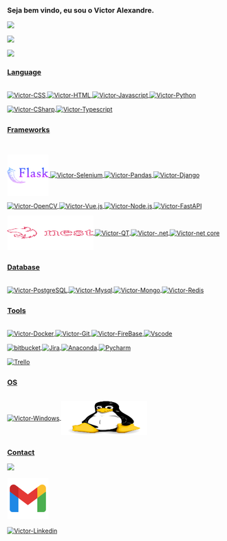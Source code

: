 ### Seja bem vindo, eu sou o Victor Alexandre.

 <div>
  <a href="https://github.com/VictorAlexandre1986">
  <!--<img height="200em" src="https://github-readme-stats.vercel.app/api?username=VictorAlexandre1986&show_icons=true&theme=dark&include_all_commits=true&count_private=true"/><br>-->
   <img height="400em" src="https://github-readme-stats.vercel.app/api?username=VictorAlexandre1986&show=reviews,discussions_started,discussions_answered,prs_merged,prs_merged_percentage"><p></p>
  <img height="200em" src="https://github-readme-stats.vercel.app/api/top-langs/?username=VictorAlexandre1986&hide_progress=true"><p></p>
  <img height="200em" src="https://github-readme-streak-stats.herokuapp.com/?user=VictorAlexandre1986&amp;theme=radical"
  </div>

  
 ### Language 
 
<div style="display: inline_block"><br>
  <img align="center" alt="Victor-CSS" height="80" width="200" src="https://cdn.jsdelivr.net/gh/devicons/devicon/icons/css3/css3-original-wordmark.svg">
  <img align="center" alt="Victor-HTML" height="80" width="200" src="https://cdn.jsdelivr.net/gh/devicons/devicon/icons/html5/html5-original-wordmark.svg">
  <img align="center" alt="Victor-Javascript" height="80" width="200" src="https://cdn.jsdelivr.net/gh/devicons/devicon/icons/javascript/javascript-original.svg">
  <img align="center" alt="Victor-Python" height="80" width="200" src="https://cdn.jsdelivr.net/gh/devicons/devicon/icons/python/python-original-wordmark.svg">
  <p></p>
  <img align="center" alt="Victor-CSharp" height="80" width="200" src="https://cdn.jsdelivr.net/gh/devicons/devicon/icons/csharp/csharp-original.svg">
  <img align="center" alt="Victor-Typescript" height="80" width="200" src="https://cdn.jsdelivr.net/gh/devicons/devicon/icons/typescript/typescript-original.svg"> 

</div>
  
 
 
  ##
 
 ### Frameworks
 <div style="display: inline_block"><br><p></p>
    <img align="center" alt="Victor-flask"  src="icons8-flask-96.png">
    <img align="center" alt="Victor-Selenium" height="80" width="200" src="https://cdn.jsdelivr.net/gh/devicons/devicon/icons/selenium/selenium-original.svg">        
    <img align="center" alt="Victor-Pandas" height="80" width="200" src="https://cdn.jsdelivr.net/gh/devicons/devicon/icons/pandas/pandas-original-wordmark.svg"> 
    <img align="center" alt="Victor-Django" height="80" width="200" src="https://cdn.jsdelivr.net/gh/devicons/devicon/icons/django/django-plain-wordmark.svg">
    <p></p>
    <img align="center" alt="Victor-OpenCV" height="80" width="200" src="https://cdn.jsdelivr.net/gh/devicons/devicon/icons/opencv/opencv-original-wordmark.svg">
    <img align="center" alt="Victor-Vue.js"  height="80" width="200" src="https://cdn.jsdelivr.net/gh/devicons/devicon@latest/icons/vuejs/vuejs-original-wordmark.svg" />
    <img align="center" alt="Victor-Node.js" height="80" width="200" src="https://cdn.jsdelivr.net/gh/devicons/devicon@latest/icons/nodejs/nodejs-original-wordmark.svg" />
    <img align="center" alt="Victor-FastAPI"  height="80" width="200"  src="https://cdn.jsdelivr.net/gh/devicons/devicon/icons/fastapi/fastapi-original-wordmark.svg">
  <!--     <img align="center" alt="Victor-`Express`" height="80" width="200" src="https://cdn.jsdelivr.net/gh/devicons/devicon@latest/icons/express/express-original-wordmark.svg" /> -->
<!--     <img align="center" alt="Victor-FastAPI"  height="80" width="200"  src="https://cdn.jsdelivr.net/gh/devicons/devicon/icons/fastapi/fastapi-original-wordmark.svg"> -->
<!--       <img align="center" alt="Victor-React"  src="react.png" /> -->
  <p></p>
     <img align="center" alt="Victor-Nest" height="80" width="200" src="nestjs-line-wordmark.svg">   
    <img align="center" alt="Victor-QT" height="80" width="200" src="https://cdn.jsdelivr.net/gh/devicons/devicon/icons/qt/qt-original.svg">
<!--      <img align="center" alt="Victor-Fastfy" height="80" width="200" src="https://cdn.jsdelivr.net/gh/devicons/devicon@latest/icons/fastify/fastify-plain-wordmark.svg" /> -->
      <img align="center" alt="Victor-.net" height="80" width="200" src="https://cdn.jsdelivr.net/gh/devicons/devicon/icons/dot-net/dot-net-original-wordmark.svg">   
      <img align="center" alt="Victor-net core" height="80" width="200" src="https://cdn.jsdelivr.net/gh/devicons/devicon/icons/dotnetcore/dotnetcore-original.svg"> 
  <p></p>
<!--         <img  align="center" alt="Victor-Matplotlib" height="80" width="200" src="https://cdn.jsdelivr.net/gh/devicons/devicon@latest/icons/matplotlib/matplotlib-original-wordmark.svg" /> -->
<!--       <img align="center" alt="Victor-NumPy" height="80" width="200" src="https://cdn.jsdelivr.net/gh/devicons/devicon@latest/icons/numpy/numpy-original-wordmark.svg" /> -->    
 </div>
 
 ##
 
  ### Database
 <div style="display: inline_block"><br>
     <img align="center" alt="Victor-PostgreSQL" height="80" width="200" src="https://cdn.jsdelivr.net/gh/devicons/devicon/icons/postgresql/postgresql-plain-wordmark.svg">
     <img align="center" alt="Victor-Mysql" height="80" width="200" src="https://cdn.jsdelivr.net/gh/devicons/devicon/icons/mysql/mysql-plain-wordmark.svg">  
     <img align="center" alt="Victor-Mongo" height="80" width="200" src="https://cdn.jsdelivr.net/gh/devicons/devicon/icons/mongodb/mongodb-original-wordmark.svg">
     <img align="center" alt="Victor-Redis" height="80" width="200" src="https://cdn.jsdelivr.net/gh/devicons/devicon/icons/redis/redis-original-wordmark.svg">
     

  
 </div>
 
 ##
 
   ### Tools
 <div style="display: inline_block"><br>
     <img align="center" alt="Victor-Docker" height="80" width="200" src="https://cdn.jsdelivr.net/gh/devicons/devicon/icons/docker/docker-original-wordmark.svg">
     <img align="center" alt="Victor-Git" height="80" width="200" src="https://cdn.jsdelivr.net/gh/devicons/devicon/icons/git/git-original-wordmark.svg">         
     <img align="center" alt="Victor-FireBase" height="80" width="200" src="https://cdn.jsdelivr.net/gh/devicons/devicon/icons/firebase/firebase-plain-wordmark.svg">
<!--      <img align="center" alt="Victor-AWS" height="80" width="200" src="amazonwebservices-original-wordmark.svg"> -->
     <img align="center" height="80" width="200"align="center" alt="Vscode" src="https://cdn.jsdelivr.net/gh/devicons/devicon@latest/icons/vscode/vscode-original-wordmark.svg" />

  <p></p>
     <img align="center" alt="bitbucket" height="80" width="200" src="https://cdn.jsdelivr.net/gh/devicons/devicon@latest/icons/bitbucket/bitbucket-original-wordmark.svg" />
     <img align="center" alt="Jira" height="80" width="200" src="https://cdn.jsdelivr.net/gh/devicons/devicon@latest/icons/jira/jira-original-wordmark.svg" />
     <img  align="center" alt="Anaconda" height="80" width="200" src="https://cdn.jsdelivr.net/gh/devicons/devicon@latest/icons/anaconda/anaconda-original-wordmark.svg" />
     <img align="center" alt="Pycharm" height="80" width="200"  src="https://cdn.jsdelivr.net/gh/devicons/devicon@latest/icons/pycharm/pycharm-original.svg" />
  <p></p>
     <img align="center" alt="Trello" height="80" width="200" src="https://cdn.jsdelivr.net/gh/devicons/devicon@latest/icons/trello/trello-original-wordmark.svg" />


 </div>
 
 ##
 
 ### OS
  <div style="display: inline_block"><br>
     <img align="center" alt="Victor-Windows" height="80" width="100" src="https://cdn.jsdelivr.net/gh/devicons/devicon/icons/windows8/windows8-original.svg"> 
     <img align="center" alt="Victor-Nest" height="80" width="200" src="linux.svg"> 
 </div>
 

 
 ##
 
 ### Contact
  <div style="display: block"> 
  <a href="https://victoralexandre29051986.medium.com/atalhos-úteis-para-vs-code-6530769eac5d" target="_blank"><img src="https://img.shields.io/badge/Medium-12100E?style=for-the-badge&logo=medium&logoColor=white"></a>
   <p></p>
  <a href = "mailto:victoralexandre29051986@gmail.com"><img src="icons8-gmail-96.png"></a>
   <p></p>
  <a href="https://www.linkedin.com/in/victor-alexandre-017024202/" target="_blank"><img align="center" alt="Victor-Linkedin" height="60" width="100" src="https://cdn.jsdelivr.net/gh/devicons/devicon/icons/linkedin/linkedin-original.svg"></a> 
  </div>
  
          
 
 
  

